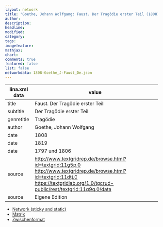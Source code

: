 ```yaml
---
layout: network
title: "Goethe, Johann Wolfgang: Faust. Der Tragödie erster Teil (1808)"
author:
description:
headline:
modified:
category:
tags:
imagefeature: 
mathjax: 
chart: 
comments: true
featured: false
list: false
networkdata: 1808-Goethe_J-Faust_De.json
---
```

lina.xml data  | value
------------- | -------------
title|Faust. Der Tragödie erster Teil
subtitle|Der Tragödie erster Teil
genretitle|Tragödie
author|Goethe, Johann Wolfgang
date|1808
date|1819
date|1797 und 1806
source|http://www.textgridrep.de/browse.html?id=textgrid:11g5p.0 http://www.textgridrep.de/browse.html?id=textgrid:11dtj.0 https://textgridlab.org/1.0/tgcrud-public/rest/textgrid:11g9q.0/data
source|Eigene Edition


* [Network (sticky and static)](/network243)
* [Matrix](/matrix243)
* [Zwischenformat](/lina243 )
